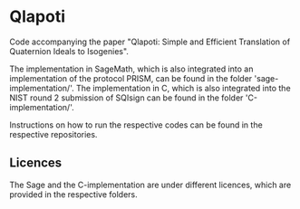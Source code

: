 # Qlapoti
Code accompanying the paper "Qlapoti: Simple and Efficient Translation of Quaternion Ideals to Isogenies".

The implementation in SageMath, which is also integrated into an implementation of the protocol PRISM, can be found in the folder 'sage-implementation/'. The implementation in C, which is also integrated into the NIST round 2 submission of SQIsign can be found in the folder 'C-implementation/'.

Instructions on how to run the respective codes can be found in the respective repositories.

## Licences
The Sage and the C-implementation are under different licences, which are provided in the respective folders.
